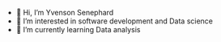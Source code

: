- 👋 Hi, I’m Yvenson Senephard 
- 👀 I’m interested in software development and Data science
- 🌱 I’m currently learning Data analysis
  

<!---
YveSene/YveSene is a ✨ special ✨ repository because its `README.md` (this file) appears on your GitHub profile.
You can click the Preview link to take a look at your changes.
--->
